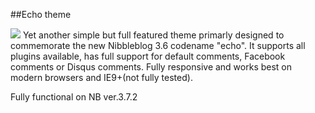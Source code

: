 ##Echo theme

<img src="https://dl.dropboxusercontent.com/u/26469456/echo.png">
Yet another simple but full featured theme primarly designed to commemorate the new Nibbleblog 3.6 codename "echo". It supports all plugins available, has full support for default comments, Facebook comments or Disqus comments. Fully responsive and works best on modern browsers and IE9+(not fully tested).

Fully functional on NB ver.3.7.2